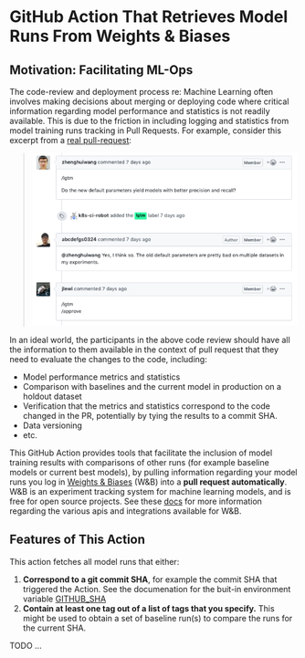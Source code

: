 # GitHub Action That Retrieves Model Runs From Weights & Biases

## Motivation: Facilitating ML-Ops

The code-review and deployment process re: Machine Learning often involves making decisions about merging or deploying code where critical information regarding model performance and statistics is not readily available.  This is due to the friction in including logging and statistics from model training runs tracking in Pull Requests.  For example, consider this excerpt from a [real pull-request](https://github.com/kubeflow/code-intelligence/pull/54):

>![](/images/pr.png)

In an ideal world, the participants in the above code review should have all the information to them available in the context of pull request that they need to evaluate the changes to the code, including:

- Model performance metrics and statistics
- Comparison with baselines and the current model in production on a holdout dataset
- Verification that the metrics and statistics correspond to the code changed in the PR, potentially by tying the results to a commit SHA.
- Data versioning
- etc.

This GitHub Action provides tools that facilitate the inclusion of model training results with comparisons of other runs (for example baseline models or current best models), by pulling information regarding your model runs you log in [Weights & Biases](https://www.wandb.com/) (W&B) into a **pull request automatically**.  W&B is an experiment tracking system for machine learning models, and is free for open source projects. See these [docs](https://docs.wandb.com/) for more information regarding the various apis and integrations available for W&B.

## Features of This Action

This action fetches all model runs that either:

1. **Correspond to a git commit SHA**, for example the commit SHA that triggered the Action.  See the documenation for the buit-in environment variable [GITHUB_SHA](https://help.github.com/en/articles/virtual-environments-for-github-actions#environment-variables)
2. **Contain at least one tag out of a list of tags that you specify.**  This might be used to obtain a set of baseline run(s) to compare the runs for the current SHA.

TODO ... 